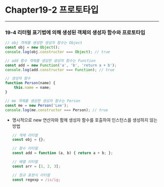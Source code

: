 # Chapter19-2 프로토타입
---

### 19-4 리터럴 표기법에 의해 생성된 객체의 생성자 함수와 프로토타입
```javascript
// obj 객체를 생성한 생성자 함수는 Object
const obj = new Object();
console.log(obj.constructor === Object); // true

// add 함수 객체를 생성한 생성자 함수는 Function
const add = new Function('a', 'b', 'return a + b');
console.log(add.constructor === Function); // true

// 생성자 함수
function Person(name) {
    this.name = name;
}

// me 객체를 생성한 생성자 함수는 Person
const me = new Person('Lee');
console.log(me.constructor === Person); // true
```

- 명시적으로 new 연산자와 함께 생성자 함수를 호출하여 인스턴스를 생성하지 않는 방법
    ```javascript
    // 객체 리터럴
    const obj = {};

    // 함수 리터럴
    const add = function (a, b) { return a + b; };

    // 배열 리터럴
    const arr = [1, 2, 3];

    // 정규 표현식 리터럴
    const regexp = /is/ig;
    ```